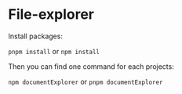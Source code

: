 # File-explorer

Install packages:

`pnpm install` or `npm install`

Then you can find one command for each projects:

`npm documentExplorer` or `pnpm documentExplorer`